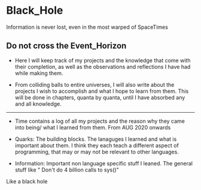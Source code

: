 # Black_Hole
Information is never lost, even in the most warped of SpaceTimes

## Do not cross the Event_Horizon

- Here I will keep track of my projects and the knowledge that come with their completion, as well as the observations and reflections I have had while making them.

 - From colliding balls to entire universes, I will also write about the projects I wish to accomplish and what I hope to learn from them.
This will be done in chapters, quanta by quanta, until I have absorbed any and all knowledge.

---

- Time contains a log of all my projects and the reason why they came into being/ what I learned from them. From AUG 2020 onwards

- Quarks: The building blocks. The lanaguges I learned and what is important about them. I think they each teach a different aspect of programming, that may or may not be relevant to other languages.

- Information: Important non language specific stuff I leaned. The general stuff like " Don't do 4 billion calls to sys()"

Like a black hole

